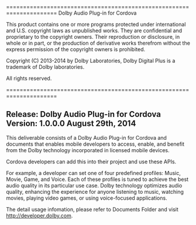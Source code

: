 ===================================================================== 
                Dolby Audio Plug-in for Cordova                
                          

  This product contains one or more programs protected under 
  international and U.S. copyright laws as unpublished works. They 
  are confidential and proprietary to the copyright owners. Their 
  reproduction or disclosure, in whole or in part, or the production 
  of derivative works therefrom without the express permission of 
  the copyright owners is prohibited.

  Copyright (C) 2013-2014 by Dolby Laboratories,
  Dolby Digital Plus is a trademark of Dolby laboratories.

  All rights reserved.

===================================================================== 

Release: Dolby Audio Plug-in for Cordova
         Version: 1.0.0.0
	     August 29th, 2014
-------------------------

This deliverable consists of a Dolby Audio Plug-in for Cordova and documents 
that enables mobile developers to access, enable, and benefit from the 
Dolby technology incorporated in licensed mobile devices.

Cordova developers can add this into their project and use these APIs. 

For example, a developer can set one of four predefined profiles: Music, Movie, 
Game, and Voice. Each of these profiles is tuned to achieve the best audio quality 
in its particular use case. Dolby technology optimizes audio quality, enhancing the 
experience for anyone listening to music, watching movies, playing video games, or using 
voice-focused applications. 

The detail usage infomation, please refer to Documents Folder and visit 
http://developer.dolby.com.